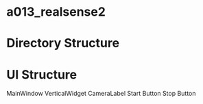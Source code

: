 # a013_realsense2

# Directory Structure
# UI Structure

MainWindow
  VerticalWidget
    CameraLabel
    Start Button
    Stop Button
